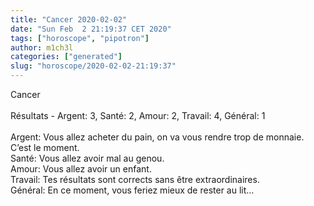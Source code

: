 ```yaml
---
title: "Cancer 2020-02-02"
date: "Sun Feb  2 21:19:37 CET 2020"
tags: ["horoscope", "pipotron"]
author: m1ch3l
categories: ["generated"]
slug: "horoscope/2020-02-02-21:19:37"
---
```


Cancer<br>
<br>
Résultats - Argent: 3, Santé: 2, Amour: 2, Travail: 4, Général: 1<br>
<br>
Argent:  Vous allez acheter du pain, on va vous rendre trop de monnaie. C’est le moment.<br>
Santé:   Vous allez avoir mal au genou. <br>
Amour:   Vous allez avoir un enfant. <br>
Travail: Tes résultats sont corrects sans être extraordinaires. <br>
Général: En ce moment, vous feriez mieux de rester au lit...<br>
